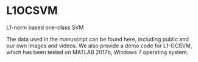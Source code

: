 # L1OCSVM
L1-norm based one-class SVM

The data used in the manuscript can be found here, including public and our own images and videos.
We also provide a demo code for L1-OCSVM, which has been tested on MATLAB 2017b, Windows 7 operating system.
